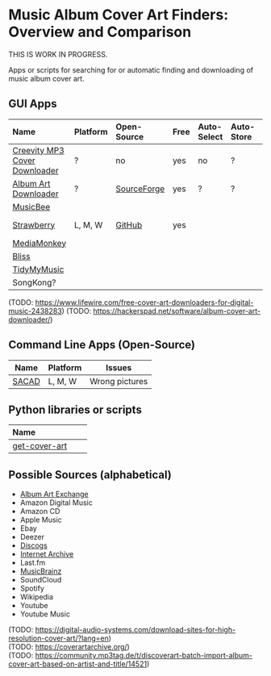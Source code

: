 # Music Album Cover Art Finders: Overview and Comparison
THIS IS WORK IN PROGRESS.

Apps or scripts for searching for or automatic finding and downloading of music album cover art.
## GUI Apps
| Name | Platform | Open-Source | Free | Auto-Select | Auto-Store | Bulk | Remarks |
| :--- | :-- | :-- | :-- | :-- | :-- | :-- | :-- |
| [Creevity MP3 Cover Downloader](https://www.creevity.com/mp3coverdownloader/) | ? | no | yes | no | ? | no | |
| [Album Art Downloader](https://sourceforge.net/projects/album-art/) | ? | [SourceForge](https://sourceforge.net/projects/album-art/)  | yes | ? | ? | ? | Custom sources |
| [MusicBee](https://getmusicbee.com/) |
| [Strawberry](https://www.strawberrymusicplayer.org/) | L, M, W | [GitHub](https://github.com/strawberrymusicplayer/strawberry) | yes | ||| Music player |
| [MediaMonkey](https://www.mediamonkey.com/) |
| [Bliss](https://www.blisshq.com/) |
| [TidyMyMusic](https://www.wondershare.net/ad/tidymymusic-mac/) |
| SongKong? |

(TODO: https://www.lifewire.com/free-cover-art-downloaders-for-digital-music-2438283)
(TODO: https://hackerspad.net/software/album-cover-art-downloader/)

## Command Line Apps (Open-Source)
| Name | Platform | Issues |
| ---- | ---- | --- |
| [SACAD](https://github.com/desbma/sacad) | L, M, W | Wrong pictures |
## Python libraries or scripts
| Name | | |
| :-- |:-- |:-- |
|[get-cover-art](https://pypi.org/project/get-cover-art/)||

## Possible Sources (alphabetical)
- [Album Art Exchange](https://www.albumartexchange.com/)
- Amazon Digital Music
- Amazon CD
- Apple Music
- Ebay
- Deezer
- [Discogs](https://www.discogs.com/)
- [Internet Archive](https://archive.org/details/album_covers)
- Last.fm
- [MusicBrainz](https://musicbrainz.org/)
- SoundCloud
- Spotify
- Wikipedia
- Youtube
- Youtube Music

(TODO: https://digital-audio-systems.com/download-sites-for-high-resolution-cover-art/?lang=en)  
(TODO: https://coverartarchive.org/)  
(TODO: https://community.mp3tag.de/t/discoverart-batch-import-album-cover-art-based-on-artist-and-title/14521)
